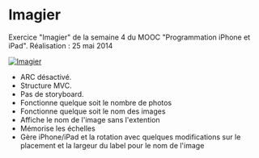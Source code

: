 # Imagier
Exercice "Imagier" de la semaine 4 du MOOC "Programmation iPhone et iPad". Réalisation : 25 mai 2014

[![Imagier](http://www.tibimac.com/uploads_forums/github/Imagier.png)](https://youtu.be/Oq_OirSEXp4 "Imagier")

- ARC désactivé.
- Structure MVC.
- Pas de storyboard.
- Fonctionne quelque soit le nombre de photos
- Fonctionne quelque soit le nom des images
- Affiche le nom de l'image sans l'extention
- Mémorise les échelles
- Gère iPhone/iPad et la rotation avec quelques modifications sur le placement et la largeur du label pour le nom de l'image
